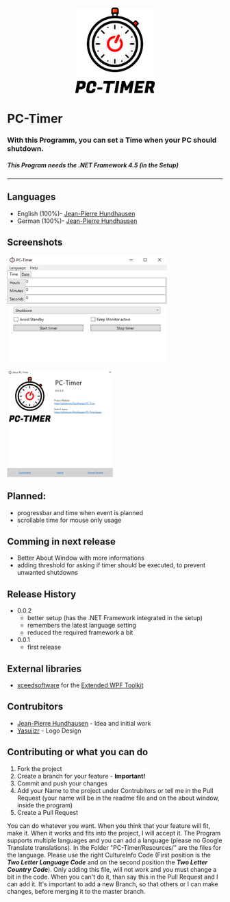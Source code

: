  <p align="center"><img src="PC-Timer/Logo/PC-Timer_Logotype.svg" alt="PC-Timer" height="200px"></p>

# PC-Timer
### With this Programm, you can set a Time when your PC should shutdown.

##### This Program needs the .NET Framework 4.5 (in the Setup)
---

## Languages
- English (100%)- [Jean-Pierre Hundhausen](https://github.com/Hundhausen)
- German (100%)- [Jean-Pierre Hundhausen](https://github.com/Hundhausen)

## Screenshots
<p><img src="screenshot_1.PNG" alt="Screenshot 1" height="250px"></p>
<p><img src="screenshot_2.PNG" alt="Screenshot 2" height="250px"></p>

## Planned:
- progressbar and time when event is planned
- scrollable time for mouse only usage

## Comming in next release
- Better About Window with more informations
- adding threshold for asking if timer should be executed, to prevent unwanted shutdowns

## Release History
- 0.0.2
  - better setup (has the .NET Framework integrated in the setup)
  - remembers the latest language setting
  - reduced the required framework a bit
- 0.0.1
  - first release

## External libraries
- [xceedsoftware](https://github.com/xceedsoftware) for the [Extended WPF Toolkit](https://github.com/xceedsoftware/wpftoolkit)

## Contrubitors
- [Jean-Pierre Hundhausen](https://github.com/Hundhausen) - Idea and initial work
- [Yasujizr](https://github.com/Yasujizr) - Logo Design

## Contributing or what you can do
1. Fork the project
2. Create a branch for your feature - **Important!**
3. Commit and push your changes
4. Add your Name to the project under Contrubitors or tell me in the Pull Request (your name will be in the readme file and on the about window, inside the program)
5. Create a Pull Request

You can do whatever you want. When you think that your feature will fit, make it. When it works and fits into the project, I will accept it. 
The Program supports multiple languages and you can add a language (please no Google Translate translations). In the Folder "PC-Timer/Resources/" are the files for the language. Please use the right CultureInfo Code (First position is the *__Two Letter Language Code__* and on the second position the *__Two Letter Country Code__*). Only adding this file, will not work and you must change a bit in the code. When you can't do it, than say this in the Pull Request and I can add it. 
It's important to add a new Branch, so that others or I can make changes, before merging it to the master branch.  
